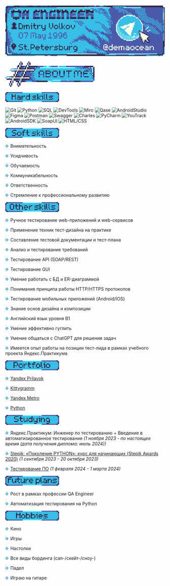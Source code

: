 [![Header](https://github.com/GorgeousTV/GorgeousTV/blob/main/Header/banner.png)](https://t.me/demaocean)

![About Me](https://github.com/GorgeousTV/GorgeousTV/blob/main/About_Me/aboutme.png)

![Hard skills](https://github.com/GorgeousTV/GorgeousTV/blob/main/Hard%20skills/pl2.png)

![Git](https://img.shields.io/badge/Git-white?style=for-the-badge&logo=git&logoColor=39bee6)
![Python](https://img.shields.io/badge/Python-white?style=for-the-badge&logo=python&logoColor=39bee6)
![SQL](https://img.shields.io/badge/sql-white?style=for-the-badge&logo=mysql&logoColor=39bee6)
![DevTools](https://img.shields.io/badge/DevTools-white?style=for-the-badge&logo=googlechrome&logoColor=39bee6)
![Miro](https://img.shields.io/badge/Miro-white?style=for-the-badge&logo=miro&&logoColor=39bee6)
![Qase](https://img.shields.io/badge/Qase-white?style=for-the-badge&logo=qase&logoColor=39bee6)
![AndroidStudio](https://img.shields.io/badge/Android_Studio-white?style=for-the-badge&logo=AndroidStudio&logoColor=39bee6)
![Figma](https://img.shields.io/badge/Figma-white?style=for-the-badge&logo=figma&logoColor=39bee6)
![Postman](https://img.shields.io/badge/Postman-white?style=for-the-badge&logo=postman&logoColor=39bee6)
![Swagger](https://img.shields.io/badge/Swagger-white?style=for-the-badge&logo=swagger&logoColor=39bee6)
![Charles](https://img.shields.io/badge/Charles-white?style=for-the-badge&logo=charles&logoColor=39bee6)
![PyCharm](https://img.shields.io/badge/PyCharm-white?style=for-the-badge&logo=pycharm&logoColor=39bee6)
![YouTrack](https://img.shields.io/badge/YouTrack/Jira-white?style=for-the-badge&logo=jira&logoColor=39bee6)
![AndroidSDK](https://img.shields.io/badge/Android_Studio-white?style=for-the-badge&logo=androidstudio&logoColor=39bee6)
![SoapUI](https://img.shields.io/badge/SoapUI-white?style=for-the-badge&logo=soapui&logoColor=39bee6)
![HTML/CSS](https://img.shields.io/badge/HTML/CSS-white?style=for-the-badge&logo=null&logoColor=39bee6)


![Soft skills](https://github.com/GorgeousTV/GorgeousTV/blob/main/Soft%20skills/pl1.png)

![v2](https://github.com/GorgeousTV/GorgeousTV/blob/main/v2/v2.png) Внимательность

![v2](https://github.com/GorgeousTV/GorgeousTV/blob/main/v2/v2.png) Усидчивость

![v2](https://github.com/GorgeousTV/GorgeousTV/blob/main/v2/v2.png) Обучаемость

![v2](https://github.com/GorgeousTV/GorgeousTV/blob/main/v2/v2.png) Коммуникабельность

![v2](https://github.com/GorgeousTV/GorgeousTV/blob/main/v2/v2.png) Ответственность

![v2](https://github.com/GorgeousTV/GorgeousTV/blob/main/v2/v2.png) Стремление к профессиональному развитию


![Other skills](https://github.com/GorgeousTV/GorgeousTV/blob/main/Other%20skills/pl3.png)

![v2](https://github.com/GorgeousTV/GorgeousTV/blob/main/v2/v2.png) Ручное тестирование web-приложений и web-сервисов

![v2](https://github.com/GorgeousTV/GorgeousTV/blob/main/v2/v2.png) Применение техник тест-дизайна на практике

![v2](https://github.com/GorgeousTV/GorgeousTV/blob/main/v2/v2.png) Составление тестовой документации и тест-плана

![v2](https://github.com/GorgeousTV/GorgeousTV/blob/main/v2/v2.png) Анализ и тестирование требований

![v2](https://github.com/GorgeousTV/GorgeousTV/blob/main/v2/v2.png) Тестирование API (SOAP/REST)

![v2](https://github.com/GorgeousTV/GorgeousTV/blob/main/v2/v2.png) Тестирование GUI

![v2](https://github.com/GorgeousTV/GorgeousTV/blob/main/v2/v2.png) Умение работать с БД и ER-диаграммой

![v2](https://github.com/GorgeousTV/GorgeousTV/blob/main/v2/v2.png) Понимание принципа работы HTTP/HTTPS протоколов

![v2](https://github.com/GorgeousTV/GorgeousTV/blob/main/v2/v2.png) Тестирование мобильных приложений (Android/IOS)

![v2](https://github.com/GorgeousTV/GorgeousTV/blob/main/v2/v2.png) Знание основ дизайна и композиции

![v2](https://github.com/GorgeousTV/GorgeousTV/blob/main/v2/v2.png) Английский язык уровня B1

![v2](https://github.com/GorgeousTV/GorgeousTV/blob/main/v2/v2.png) Умение эффективно гуглить

![v2](https://github.com/GorgeousTV/GorgeousTV/blob/main/v2/v2.png) Умение общаться с ChatGPT для решения задач

![v2](https://github.com/GorgeousTV/GorgeousTV/blob/main/v2/v2.png) Имеется опыт работы на позиции тест-лида в рамках учебного проекта Яндекс.Практикума 

![Portfolio](https://github.com/GorgeousTV/GorgeousTV/blob/main/Portfolio/pl4.png)

![v2](https://github.com/GorgeousTV/GorgeousTV/blob/main/v2/v2.png) [Yandex Prilavok](https://github.com/GorgeousTV/Yandex-Prilavok)


![v2](https://github.com/GorgeousTV/GorgeousTV/blob/main/v2/v2.png) [Kittygramm](https://github.com/GorgeousTV/Kittygramm/tree/main)


![v2](https://github.com/GorgeousTV/GorgeousTV/blob/main/v2/v2.png) [Yandex Metro](https://github.com/GorgeousTV/Yandex-Metro/blob/main)

![v2](https://github.com/GorgeousTV/GorgeousTV/blob/main/v2/v2.png) [Python](https://github.com/GorgeousTV/Python)

![Studying](https://github.com/GorgeousTV/GorgeousTV/blob/main/Studying/pl5.png)

![v2](https://github.com/GorgeousTV/GorgeousTV/blob/main/v2/v2.png) Яндекс.Практикум: Инженер по тестированию + Введение в автоматизированное тестирование *(1 ноября 2023 - по настоящее время (дата получения диплома: июль 2024))*

![v2](https://github.com/GorgeousTV/GorgeousTV/blob/main/v2/v2.png)  [Stepik: «Поколение PYTHON»: курс для начинающих (Stepik Awards 2020)](https://stepik.org/cert/2190910?lang=en) *(1 сентября 2023 - 20 октября 2023)*

![v2](https://github.com/GorgeousTV/GorgeousTV/blob/main/v2/v2.png) [Тестирование ПО](https://stepik.org/cert/2378119?lang=en) *(1 февраля 2024 - 1 марта 2024)*
 
![Future plans](https://github.com/GorgeousTV/GorgeousTV/blob/main/Future%20plans/pl6.png)

![v2](https://github.com/GorgeousTV/GorgeousTV/blob/main/v2/v2.png) Рост в рамках профессии QA Engineer

![v2](https://github.com/GorgeousTV/GorgeousTV/blob/main/v2/v2.png) Автоматизация тестирования на Python

![Hobbies](https://github.com/GorgeousTV/GorgeousTV/blob/main/Hobbies/pl7.png)

![v2](https://github.com/GorgeousTV/GorgeousTV/blob/main/v2/v2.png) Кино

![v2](https://github.com/GorgeousTV/GorgeousTV/blob/main/v2/v2.png) Игры

![v2](https://github.com/GorgeousTV/GorgeousTV/blob/main/v2/v2.png) Настолки

![v2](https://github.com/GorgeousTV/GorgeousTV/blob/main/v2/v2.png) Все виды бординга (сап-/скейт-/сноу-)

![v2](https://github.com/GorgeousTV/GorgeousTV/blob/main/v2/v2.png) Падел

![v2](https://github.com/GorgeousTV/GorgeousTV/blob/main/v2/v2.png) Играю на гитаре
